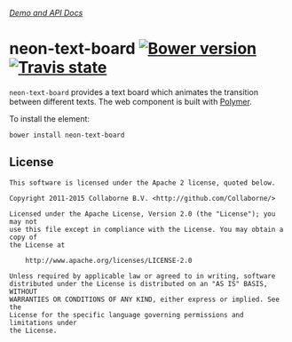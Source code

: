 _[Demo and API Docs](http://collaborne.github.io/neon-text-board)_


neon-text-board [![Bower version](https://badge.fury.io/bo/neon-text-board.svg)](http://badge.fury.io/bo/neon-text-board) [![Travis state](https://travis-ci.org/Collaborne/neon-text-board.svg?branch=master)](https://travis-ci.org/Collaborne/neon-text-board)
=========

`neon-text-board` provides a text board which animates the transition between different texts. The web component is built with [Polymer](https://www.polymer-project.org).

To install the element:

`bower install neon-text-board`

## License

    This software is licensed under the Apache 2 license, quoted below.

    Copyright 2011-2015 Collaborne B.V. <http://github.com/Collaborne/>

    Licensed under the Apache License, Version 2.0 (the "License"); you may not
    use this file except in compliance with the License. You may obtain a copy of
    the License at

        http://www.apache.org/licenses/LICENSE-2.0

    Unless required by applicable law or agreed to in writing, software
    distributed under the License is distributed on an "AS IS" BASIS, WITHOUT
    WARRANTIES OR CONDITIONS OF ANY KIND, either express or implied. See the
    License for the specific language governing permissions and limitations under
    the License.
